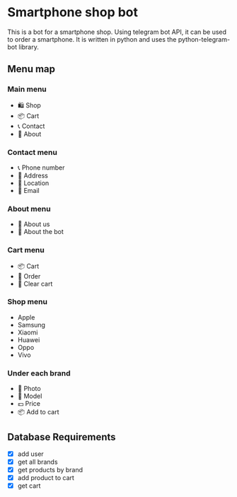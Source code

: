 # Smartphone shop bot

This is a bot for a smartphone shop. Using telegram bot API, it can be used to order a smartphone. It is written in python and uses the python-telegram-bot library.

## Menu map

### Main menu

- 🛍 Shop
- 📦 Cart
- 📞 Contact
- 📝 About

### Contact menu

- 📞 Phone number
- 📌 Address
- 📍 Location
- 📧 Email

### About menu

- 📝 About us
- 📝 About the bot

### Cart menu

- 📦 Cart
- 📝 Order
- 📝 Clear cart

### Shop menu

- Apple
- Samsung
- Xiaomi
- Huawei
- Oppo
- Vivo

### Under each brand

- 🌄 Photo
- 📱 Model
- 💵 Price
- 📦 Add to cart

## Database Requirements

- [x] add user
- [x] get all brands
- [x] get products by brand
- [x] add product to cart
- [x] get cart
